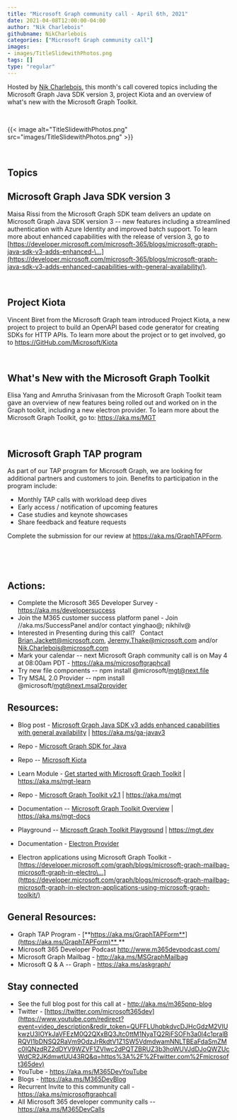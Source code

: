 ```yaml
---
title: "Microsoft Graph community call - April 6th, 2021"
date: 2021-04-08T12:00:00-04:00
author: "Nik Charlebois"
githubname: NikCharlebois
categories: ["Microsoft Graph community call"]
images:
- images/TitleSlidewithPhotos.png
tags: []
type: "regular"
---
```

Hosted by [Nik Charlebois](https://twitter.com/NikCharlebois), this
month's call covered topics including the Microsoft Graph Java SDK
version 3, project Kiota and an overview of what's new with the
Microsoft Graph Toolkit.

 

{{< image alt="TitleSlidewithPhotos.png" src="images/TitleSlidewithPhotos.png" >}}

 

## Topics

## Microsoft Graph Java SDK version 3 

Maisa Rissi from the Microsoft Graph SDK team delivers an update on
Microsoft Graph Java SDK version 3 -- new features including a
streamlined authentication with Azure Identity and improved batch
support. To learn more about enhanced capabilities with the release of
version 3, go to
[https://developer.microsoft.com/microsoft-365/blogs/microsoft-graph-java-sdk-v3-adds-enhanced-\...](https://developer.microsoft.com/microsoft-365/blogs/microsoft-graph-java-sdk-v3-adds-enhanced-capabilities-with-general-availability/).

 

## Project Kiota

Vincent Biret from the Microsoft Graph team introduced Project Kiota, a
new project to project to build an OpenAPI based code generator for
creating SDKs for HTTP APIs. To learn more about the project or to get
involved, go to <https://GitHub.com/Microsoft/Kiota>

 

## What's New with the Microsoft Graph Toolkit

Elisa Yang and Amrutha Srinivasan from the Microsoft Graph Toolkit team
gave an overview of new features being rolled out and worked on in the
Graph toolkit, including a new electron provider. To learn more about
the Microsoft Graph Toolkit, go to: <https://aka.ms/MGT>

 

## Microsoft Graph TAP program

As part of our TAP program for Microsoft Graph, we are looking for
additional partners and customers to join. Benefits to participation in
the program include: 

-   Monthly TAP calls with workload deep dives 
-   Early access / notification of upcoming features 
-   Case studies and keynote showcases 
-   Share feedback and feature requests 

Complete the submission for our review
at <https://aka.ms/GraphTAPForm>.  

 



 

## Actions:

-   Complete the Microsoft 365 Developer Survey -
    <https://aka.ms/developersuccess>  
-   Join the M365 customer success platform panel - Join
    //aka.ms/SuccessPanel and/or contact yinghao@; nikhilv@
-   Interested in Presenting during this call?   Contact
    <Brian.Jackett@microsoft.com>, <Jeremy.Thake@microsoft.com> and/or
    <Nik.Charlebois@microsoft.com>
-   Mark your calendar -- next Microsoft Graph community call is on May
    4 at 08:00am PDT - <https://aka.ms/microsoftgraphcall> 
-   Try new file components -- npm install @microsoft/mgt@next.file
-   Try MSAL 2.0 Provider -- npm install @microsoft/mgt@next.msal2provider


## Resources:

-   Blog post - [Microsoft Graph Java SDK v3 adds enhanced capabilities
    with general
    availability](https://developer.microsoft.com/microsoft-365/blogs/microsoft-graph-java-sdk-v3-adds-enhanced-capabilities-with-general-availability/)
    | <https://aka.ms/ga-javav3> 

-   Repo - [Microsoft Graph SDK for
    Java](https://github.com/microsoftgraph/msgraph-sdk-java)

-   Repo -- [Microsoft Kiota](https://github.com/microsoft/kiota) 

-   Learn Module - [Get started with Microsoft Graph
    Toolkit](https://docs.microsoft.com/learn/modules/msgraph-toolkit-intro/)
    | <https://aka.ms/mgt-learn>

-   Repo - [Microsoft Graph Toolkit
    v2.1](https://github.com/microsoftgraph/microsoft-graph-toolkit) |
    <https://aka.ms/mgt>  

-   Documentation -- [Microsoft Graph Toolkit
    Overview](https://docs.microsoft.com/graph/toolkit/overview)
    | <https://aka.ms/mgt-docs>

-   Playground -- [Microsoft Graph Toolkit
    Playground](https://mgt.dev/?path=/story/components-mgt-agenda--simple)
    | <https://mgt.dev>

-   Documentation - [Electron
    Provider](https://docs.microsoft.com/graph/toolkit/providers/electron) 

-   Electron applications using Microsoft Graph Toolkit -
    [https://developer.microsoft.com/graph/blogs/microsoft-graph-mailbag-microsoft-graph-in-electro\...](https://developer.microsoft.com/graph/blogs/microsoft-graph-mailbag-microsoft-graph-in-electron-applications-using-microsoft-graph-toolkit/)

## General Resources:

-   Graph TAP Program -
    [**https://aka.ms/GraphTAPForm**](https://aka.ms/GraphTAPForm)** **
-   Microsoft 365 Developer Podcast <http://www.m365devpodcast.com/>
-   Microsoft Graph Mailbag - <http://aka.ms/MSGraphMailbag>
-   Microsoft Q & A -- Graph - <https://aka.ms/askgraph/>

## Stay connected

-   See the full blog post for this call at -
    <http://aka.ms/m365pnp-blog>
-   Twitter -
    [https://twitter.com/microsoft365dev](https://www.youtube.com/redirect?event=video_description&redir_token=QUFFLUhqbkdvcDJHcGdzM2VIUkwzU3lOYkJaVFEzM0Q2QXxBQ3Jtc0ttM1NyaTQ2RjFSOFh3a0l4c1pralBRQVI1bDNSQ2RaVm9OdzJrRkdtV1Z1SW5VdmdwamNNLTBEaFdaSmZMc0lQNzdRZ2dDYV9WZVF1ZVIwc2dPQTZBRUZ3b3hoWUVJdDJoQWZUcWdCR2JKdmwtUU43RQ&q=https%3A%2F%2Ftwitter.com%2Fmicrosoft365dev)​
-   YouTube - <https://aka.ms/M365DevYouTube>​
-   Blogs - <https://aka.ms/M365DevBlog>
-   Recurrent Invite to this community call -
    <https://aka.ms/microsoftgraphcall> 
-   All Microsoft 365 developer community calls --
    <https://aka.ms/M365DevCalls>
